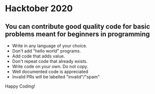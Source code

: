 # Hacktober 2020

You can contribute good quality code for basic problems meant for beginners in programming
----------------------------

* Write in any language of your choice.
* Don't add "hello world" programs. 
* Add code that adds value.
* Don't repeat code that already exists.
* Write code on your own. Do not copy.
* Well documented code is appreciated
* Invalid PRs will be labelled "invalid"/"spam"

Happy Coding!

